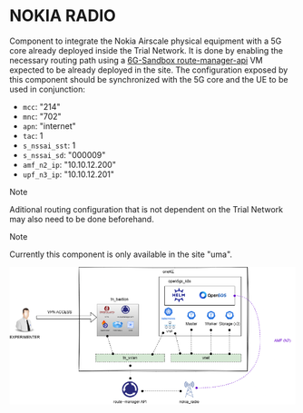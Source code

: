 # NOKIA RADIO

Component to integrate the Nokia Airscale physical equipment with a 5G core already deployed inside the Trial Network.
It is done by enabling the necessary routing path using a [6G-Sandbox route-manager-api](https://marketplace.mobilesandbox.cloud:9443/appliance/service_routemanager) VM expected to be already deployed in the site.
The configuration exposed by this component should be synchronized with the 5G core and the UE to be used in conjunction:
- `mcc`: "214" 
- `mnc`: "702"
- `apn`: "internet"
- `tac`: 1
- `s_nssai_sst`: 1
- `s_nssai_sd`: "000009"
- `amf_n2_ip`: "10.10.12.200"
- `upf_n3_ip`: "10.10.12.201"

> [!NOTE]
> Aditional routing configuration that is not dependent on the Trial Network may also need to be done beforehand.

> [!NOTE]  
> Currently this component is only available in the site "uma".

![nokia_radio](https://github.com/6G-SANDBOX/6G-Library/blob/assets/nokia_radio/nokia_radio.png)
